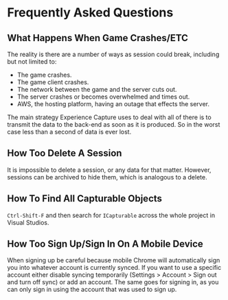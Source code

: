 # Frequently Asked Questions

## What Happens When Game Crashes/ETC

The reality is there are a number of ways as session could break, including but not limited to:

- The game crashes.
- The game client crashes.
- The network between the game and the server cuts out.
- The server crashes or becomes overwhelmed and times out.
- AWS, the hosting platform, having an outage that effects the server.

The main strategy Experience Capture uses to deal with all of there is to transmit the data to the back-end as soon as it is produced. So in the worst case less than a second of data is ever lost.

## How Too Delete A Session

It is impossible to delete a session, or any data for that matter. However, sessions can be archived to hide them, which is analogous to a delete.

## How To Find All Capturable Objects

`Ctrl-Shift-F` and then search for `ICapturable` across the whole project in Visual Studios.

## How Too Sign Up/Sign In On A Mobile Device

When signing up be careful because mobile Chrome will automatically sign you into whatever account is currently synced. If you want to use a specific account either disable syncing temporarily (Settings > Account > Sign out and turn off sync) or add an account. The same goes for signing in, as you can only sign in using the account that was used to sign up.
